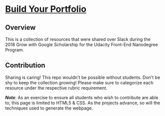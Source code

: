 # [Build Your Portfolio](https://crystal-dawn.github.io/udacity-fend-p1-resources/)

## Overview
This is a collection of resources that were shared over Slack during the 2018 Grow with Google Scholarship for the Udacity Front-End Nanodegree Program.

## Contribution
Sharing is caring! This repo wouldn't be possible without students. Don't be shy to keep the collection growing! Please make sure to categorize each resource under the respective rubric requirement.

**_Note_**: As an exercise to ensure all students who wish to contribute are able to, this page is limited to HTML5 & CSS. As the projects advance, so will the techniques used to generate the webpage.
